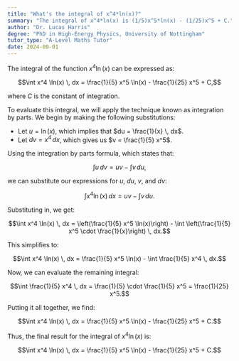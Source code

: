 ```yaml
---
title: "What's the integral of x^4*ln(x)?"
summary: "The integral of x^4*ln(x) is (1/5)x^5*ln(x) - (1/25)x^5 + C."
author: "Dr. Lucas Harris"
degree: "PhD in High-Energy Physics, University of Nottingham"
tutor_type: "A-Level Maths Tutor"
date: 2024-09-01
---
```


The integral of the function $x^4 \ln(x)$ can be expressed as:

$$\int x^4 \ln(x) \, dx = \frac{1}{5} x^5 \ln(x) - \frac{1}{25} x^5 + C,$$

where $C$ is the constant of integration.

To evaluate this integral, we will apply the technique known as integration by parts. We begin by making the following substitutions:

- Let $u = \ln(x)$, which implies that $du = \frac{1}{x} \, dx$.
- Let $dv = x^4 \, dx$, which gives us $v = \frac{1}{5} x^5$.

Using the integration by parts formula, which states that:

$$\int u \, dv = uv - \int v \, du,$$

we can substitute our expressions for $u$, $du$, $v$, and $dv$:

$$\int x^4 \ln(x) \, dx = uv - \int v \, du.$$

Substituting in, we get:

$$\int x^4 \ln(x) \, dx = \left(\frac{1}{5} x^5 \ln(x)\right) - \int \left(\frac{1}{5} x^5 \cdot \frac{1}{x}\right) \, dx.$$

This simplifies to:

$$\int x^4 \ln(x) \, dx = \frac{1}{5} x^5 \ln(x) - \int \frac{1}{5} x^4 \, dx.$$

Now, we can evaluate the remaining integral:

$$\int \frac{1}{5} x^4 \, dx = \frac{1}{5} \cdot \frac{1}{5} x^5 = \frac{1}{25} x^5.$$

Putting it all together, we find:

$$\int x^4 \ln(x) \, dx = \frac{1}{5} x^5 \ln(x) - \frac{1}{25} x^5 + C.$$

Thus, the final result for the integral of $x^4 \ln(x)$ is:

$$\int x^4 \ln(x) \, dx = \frac{1}{5} x^5 \ln(x) - \frac{1}{25} x^5 + C.$$
    
